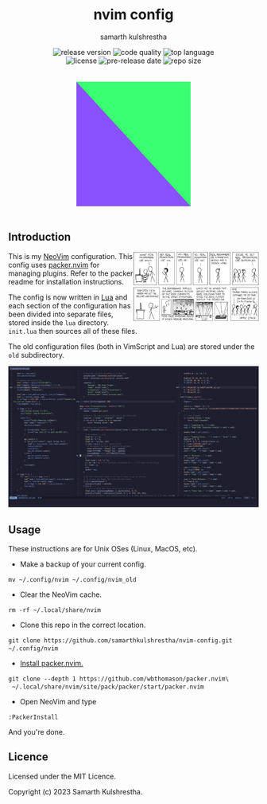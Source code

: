 <div align="center">
<h1>nvim config</h1>

samarth kulshrestha

![release version](https://img.shields.io/github/v/release/samarthkulshrestha/nvim-config?color=%23a039fa&include_prereleases&style=for-the-badge)
![code quality](https://img.shields.io/codefactor/grade/github/samarthkulshrestha/nvim-config/main?style=for-the-badge)
![top language](https://img.shields.io/github/languages/top/samarthkulshrestha/nvim-config?color=%234877f7&style=for-the-badge)
<br>
![license](https://img.shields.io/github/license/samarthkulshrestha/nvim-config?color=%23f2e85a&style=for-the-badge)
![pre-release date](https://img.shields.io/github/release-date-pre/samarthkulshrestha/nvim-config?color=%23f76ad4&style=for-the-badge)
![repo size](https://img.shields.io/github/repo-size/samarthkulshrestha/nvim-config?color=%2346d4a0&style=for-the-badge)
<br/><br/><br/>
![nvim-config logo](assets/nv.png)
<br/><br>
</div>

## Introduction

<img src="assets/real_programmers.png" align="right" style="width: 50%" />

This is my [NeoVim](https://neovim.io) configuration. This config uses
[packer.nvim](https://github.com/wbthomason/packer.nvim) for managing plugins.
Refer to the packer readme for installation instructions.

The config is now written in [Lua](https://www.lua.org/) and each section of
the configuration has been divided into separate files, stored inside the
`lua` directory. `init.lua` then sources all of these files.

The old configuration files (both in VimScript and Lua) are stored under the
`old` subdirectory.

![screenshot](assets/screenshot.png)

## Usage

These instructions are for Unix OSes (Linux, MacOS, etc).

-   Make a backup of your current config.

```
mv ~/.config/nvim ~/.config/nvim_old
```

-   Clear the NeoVim cache.

```
rm -rf ~/.local/share/nvim
```

-   Clone this repo in the correct location.

```
git clone https://github.com/samarthkulshrestha/nvim-config.git ~/.config/nvim
```

-   [Install packer.nvim.](https://github.com/wbthomason/packer.nvim#quickstart)

```
git clone --depth 1 https://github.com/wbthomason/packer.nvim\
 ~/.local/share/nvim/site/pack/packer/start/packer.nvim
```

-   Open NeoVim and type

```
:PackerInstall
```

And you're done.

## Licence

Licensed under the MIT Licence.

Copyright (c) 2023 Samarth Kulshrestha.
